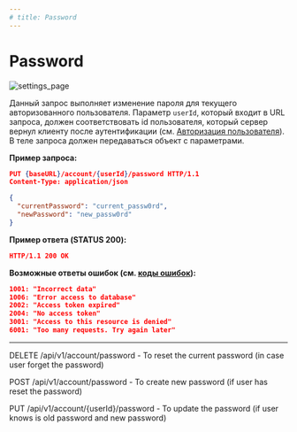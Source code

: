 ```yaml
---
# title: Password
---
```

# Password

![settings_page](/images/settings_page/password.png)

<req method="put" path="/account/{userId}/password" isArrow>

Данный запрос выполняет изменение пароля для текущего авторизованного пользователя. Параметр `userId`, который входит в URL запроса, должен соответствовать id пользователя, который сервер вернул клиенту после аутентификации (см. [Авторизация пользователя](/api/v1/login_page/singin.html)).
В теле запроса должен передаваться объект с параметрами.

**Пример запроса:**

```json
PUT {baseURL}/account/{userId}/password HTTP/1.1
Content-Type: application/json

{
  "currentPassword": "current_passw0rd",
  "newPassword": "new_passw0rd"
}
```

**Пример ответа (STATUS 200):**

```json
HTTP/1.1 200 OK
```

**Возможные ответы ошибок (см. [коды ошибок](/api/v1/errors.html)):**

```json
1001: "Incorrect data"
1006: "Error access to database"
2002: "Access token expired"
2004: "No access token"
3001: "Access to this resource is denied"
6001: "Too many requests. Try again later"
```

---
DELETE /api/v1/account/password    - To reset the current password (in case user forget the password)

POST   /api/v1/account/password    - To create new password (if user has reset the password)

PUT    /api/v1/account/{userId}/password    - To update the password (if user knows is old password and new password)

</req>
